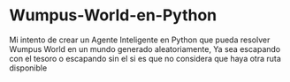 # Wumpus-World-en-Python
Mi intento de crear un Agente Inteligente en Python que pueda resolver Wumpus World en un mundo generado aleatoriamente, Ya sea escapando con el tesoro o escapando sin el si es que no considera que haya otra ruta disponible
